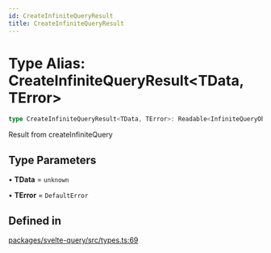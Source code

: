```yaml
---
id: CreateInfiniteQueryResult
title: CreateInfiniteQueryResult
---
```


# Type Alias: CreateInfiniteQueryResult\<TData, TError\>

```ts
type CreateInfiniteQueryResult<TData, TError>: Readable<InfiniteQueryObserverResult<TData, TError>>;
```

Result from createInfiniteQuery

## Type Parameters

• **TData** = `unknown`

• **TError** = `DefaultError`

## Defined in

[packages/svelte-query/src/types.ts:69](https://github.com/TanStack/query/blob/13817e953743537ffb9aab4da174583055be4d81/packages/svelte-query/src/types.ts#L69)
